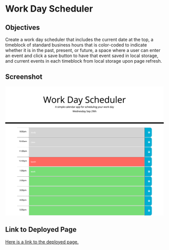 # Work Day Scheduler

## Objectives

Create a work day scheduler that includes the current date at the top, a timeblock of standard business hours that is color-coded to indicate whether it is in the past, present, or future, a space where a user can enter an event and click a save button to have that event saved in local storage, and current events in each timeblock from local storage upon page refresh.

## Screenshot

![Work day scheduler webpage that displays heading with current day at the top, and a body with a table to enter in events. The events can be saved with a button. The event-blocks are color coded to show that the current hour is red, past hours are gray, and future hours are green.](./assets/images/work-day-scheduler-webpage.png)

## Link to Deployed Page

[Here is a link to the deployed page.](https://erikaosterbur.github.io/work-day-scheduler/)
